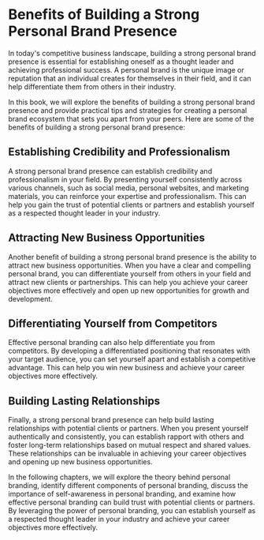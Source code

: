Benefits of Building a Strong Personal Brand Presence
===================================================================

In today's competitive business landscape, building a strong personal brand presence is essential for establishing oneself as a thought leader and achieving professional success. A personal brand is the unique image or reputation that an individual creates for themselves in their field, and it can help differentiate them from others in their industry.

In this book, we will explore the benefits of building a strong personal brand presence and provide practical tips and strategies for creating a personal brand ecosystem that sets you apart from your peers. Here are some of the benefits of building a strong personal brand presence:

Establishing Credibility and Professionalism
--------------------------------------------

A strong personal brand presence can establish credibility and professionalism in your field. By presenting yourself consistently across various channels, such as social media, personal websites, and marketing materials, you can reinforce your expertise and professionalism. This can help you gain the trust of potential clients or partners and establish yourself as a respected thought leader in your industry.

Attracting New Business Opportunities
-------------------------------------

Another benefit of building a strong personal brand presence is the ability to attract new business opportunities. When you have a clear and compelling personal brand, you can differentiate yourself from others in your field and attract new clients or partnerships. This can help you achieve your career objectives more effectively and open up new opportunities for growth and development.

Differentiating Yourself from Competitors
-----------------------------------------

Effective personal branding can also help differentiate you from competitors. By developing a differentiated positioning that resonates with your target audience, you can set yourself apart and establish a competitive advantage. This can help you win new business and achieve your career objectives more effectively.

Building Lasting Relationships
------------------------------

Finally, a strong personal brand presence can help build lasting relationships with potential clients or partners. When you present yourself authentically and consistently, you can establish rapport with others and foster long-term relationships based on mutual respect and shared values. These relationships can be invaluable in achieving your career objectives and opening up new business opportunities.

In the following chapters, we will explore the theory behind personal branding, identify different components of personal branding, discuss the importance of self-awareness in personal branding, and examine how effective personal branding can build trust with potential clients or partners. By leveraging the power of personal branding, you can establish yourself as a respected thought leader in your industry and achieve your career objectives more effectively.


